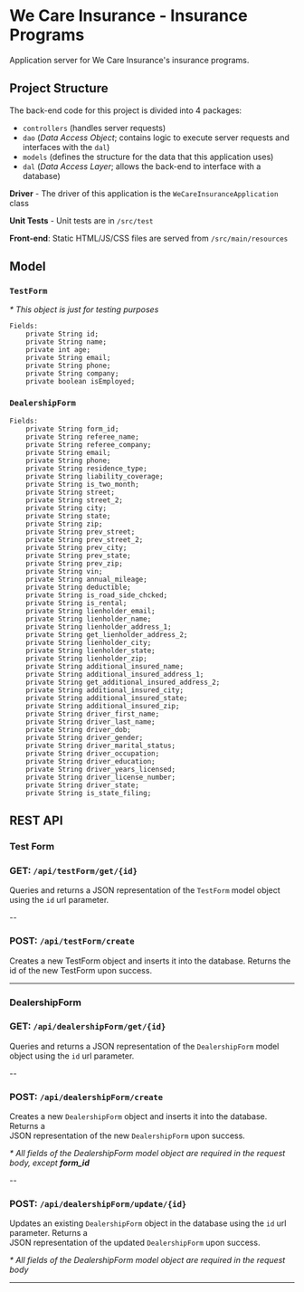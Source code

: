 # We Care Insurance - Insurance Programs
Application server for We Care Insurance's insurance programs.

## Project Structure
The back-end code for this project is divided into 4 packages:
- `controllers` (handles server requests)
- `dao` (<i>Data Access Object</i>; contains logic to execute server requests and interfaces with the `dal`)
- `models` (defines the structure for the data that this application uses)
- `dal` (<i>Data Access Layer</i>; allows the back-end to interface with a database)

<b>Driver</b> - The driver of this application is the `WeCareInsuranceApplication` class

<b>Unit Tests</b> - Unit tests are in `/src/test`

<b>Front-end</b>: Static HTML/JS/CSS files are served from `/src/main/resources`

## Model
### `TestForm`
<i>* This object is just for testing purposes</i>

    Fields:
        private String id;
        private String name;
        private int age;
        private String email;
        private String phone;
        private String company;
        private boolean isEmployed;
### `DealershipForm`
    Fields:
        private String form_id;
        private String referee_name;
        private String referee_company;
        private String email;
        private String phone;
        private String residence_type;
        private String liability_coverage;
        private String is_two_month;
        private String street;
        private String street_2;
        private String city;
        private String state;
        private String zip;
        private String prev_street;
        private String prev_street_2;
        private String prev_city;
        private String prev_state;
        private String prev_zip;
        private String vin;
        private String annual_mileage;
        private String deductible;
        private String is_road_side_chcked;
        private String is_rental;
        private String lienholder_email;
        private String lienholder_name;
        private String lienholder_address_1;
        private String get_lienholder_address_2;
        private String lienholder_city;
        private String lienholder_state;
        private String lienholder_zip;
        private String additional_insured_name;
        private String additional_insured_address_1;
        private String get_additional_insured_address_2;
        private String additional_insured_city;
        private String additional_insured_state;
        private String additional_insured_zip;
        private String driver_first_name;
        private String driver_last_name;
        private String driver_dob;
        private String driver_gender;
        private String driver_marital_status;
        private String driver_occupation;
        private String driver_education;
        private String driver_years_licensed;
        private String driver_license_number;
        private String driver_state;
        private String is_state_filing;

## REST API
### Test Form
### GET: `/api/testForm/get/{id}`
Queries and returns a JSON representation of the `TestForm` model object using the `id` url parameter.

--

### POST: `/api/testForm/create`
Creates a new TestForm object and inserts it into the database. Returns the id 
of the new TestForm upon success.

---

### DealershipForm
### GET: `/api/dealershipForm/get/{id}`
Queries and returns a JSON representation of the `DealershipForm` model object 
using the `id` url parameter.

--

### POST: `/api/dealershipForm/create`
Creates a new `DealershipForm` object and inserts it into the database. Returns a  
JSON representation of the new `DealershipForm` upon success.

<i> * All fields of the DealershipForm model object are required in
the request body, except <b>form_id</b></i>

--


### POST: `/api/dealershipForm/update/{id}`
Updates an existing `DealershipForm` object in the database using the `id` url parameter. Returns a  
JSON representation of the updated `DealershipForm` upon success.

<i> * All fields of the DealershipForm model object are required in
the request body</i>

---